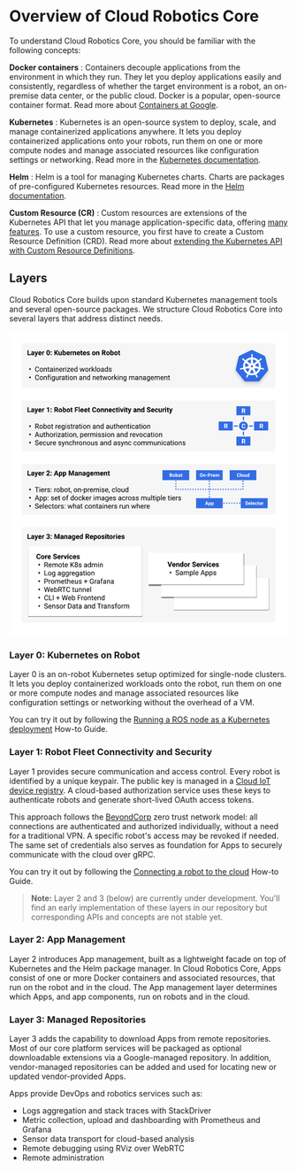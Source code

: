 # Overview of Cloud Robotics Core

To understand Cloud Robotics Core, you should be familiar with the following concepts:

**Docker containers**
: Containers decouple applications from the environment in which they run. They let you deploy applications easily and consistently, regardless of whether the target environment is a robot, an on-premise data center, or the public cloud. Docker is a popular, open-source container format. Read more about [Containers at Google](https://cloud.google.com/containers/).

**Kubernetes**
: Kubernetes is an open-source system to deploy, scale, and manage containerized applications anywhere. It lets you deploy containerized applications onto your robots, run them on one or more compute nodes and manage associated resources like configuration settings or networking. Read more in the [Kubernetes documentation](https://kubernetes.io/docs/concepts/overview/what-is-kubernetes/).

**Helm**
: Helm is a tool for managing Kubernetes charts. Charts are packages of pre-configured Kubernetes resources. Read more in the [Helm documentation](https://github.com/helm/helm/blob/master/README.md).

**Custom Resource (CR)**
: Custom resources are extensions of the Kubernetes API that let you manage application-specific data, offering [many features](https://kubernetes.io/docs/concepts/extend-kubernetes/api-extension/custom-resources/#common-features). To use a custom resource, you first have to create a Custom Resource Definition (CRD). Read more about [extending the Kubernetes API with Custom Resource Definitions](https://kubernetes.io/docs/tasks/access-kubernetes-api/custom-resources/custom-resource-definitions/).

## Layers

Cloud Robotics Core builds upon standard Kubernetes management tools and several open-source packages. We structure Cloud Robotics Core into several layers that address distinct needs.

![Cloud Robotics Core layers](cloud-robotics-core-layers.png)

### Layer 0: Kubernetes on Robot

Layer 0 is an on-robot Kubernetes setup optimized for single-node clusters. It lets you deploy containerized workloads onto the robot, run them on one or more compute nodes and manage associated resources like configuration settings or networking without the overhead of a VM.

You can try it out by following the [Running a ROS node as a Kubernetes deployment](how-to/running-ros-node) How-to Guide.

### Layer 1: Robot Fleet Connectivity and Security

Layer 1 provides secure communication and access control. Every robot is identified by a unique keypair. The public key is managed in a [Cloud IoT device registry](https://cloud.google.com/iot/docs/concepts/devices). A cloud-based authorization service uses these keys to authenticate robots and generate short-lived OAuth access tokens.

This approach follows the [BeyondCorp](https://cloud.google.com/beyondcorp/) zero trust network model: all connections are authenticated and authorized individually, without a need for a traditional VPN. A specific robot's access may be revoked if needed. The same set of credentials also serves as foundation for Apps to securely communicate with the cloud over gRPC.

You can try it out by following the [Connecting a robot to the cloud](how-to/connecting-robot) How-to Guide.

> **Note:** Layer 2 and 3 (below) are currently under development. You'll find an early implementation of these layers in our repository but corresponding APIs and concepts are not stable yet.

### Layer 2: App Management

Layer 2 introduces App management, built as a lightweight facade on top of Kubernetes and the Helm package manager. In Cloud Robotics Core, Apps consist of one or more Docker containers and associated resources, that run on the robot and in the cloud. The App management layer determines which Apps, and app components, run on robots and in the cloud.

### Layer 3: Managed Repositories

Layer 3 adds the capability to download Apps from remote repositories. Most of our core platform services will be packaged as optional downloadable extensions via a Google-managed repository. In addition, vendor-managed repositories can be added and used for locating new or updated vendor-provided Apps.

Apps provide DevOps and robotics services such as:

* Logs aggregation and stack traces with StackDriver
* Metric collection, upload and dashboarding with Prometheus and Grafana
* Sensor data transport for cloud-based analysis
* Remote debugging using RViz over WebRTC
* Remote administration
